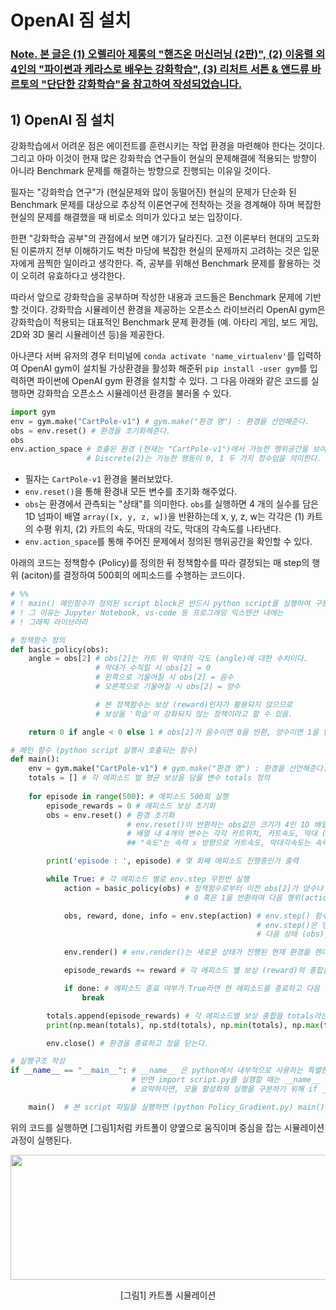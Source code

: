 #  OpenAI 짐 설치

### <U> Note. 본 글은 (1) 오렐리아 제롱의 "핸즈온 머신러닝 (2판)", (2) 이웅렬 외 4인의 "파이썬과 케라스로 배우는 강화학습", (3) 리처트 서튼 & 앤드류 바르토의 "단단한 강화학습"을 참고하여 작성되었습니다. </U>

## 1) OpenAI 짐 설치

강화학습에서 어려운 점은 에이전트를 훈련시키는 작업 환경을 마련해야 한다는 것이다. 그리고 아마 이것이 현재 많은 강화학습 연구들이 현실의 문제해결에 적용되는 방향이 아니라 Benchmark 문제를 해결하는 방향으로 진행되는 이유일 것이다. 

필자는 "강화학습 연구"가 (현실문제와 많이 동떨어진) 현실의 문제가 단순화 된 Benchmark 문제를 대상으로 추상적 이론연구에 전착하는 것을 경계해야 하며 복잡한 현실의 문제를 해결했을 때 비로소 의미가 있다고 보는 입장이다. 

한편 "강화학습 공부"의 관점에서 보면 얘기가 달라진다. 고전 이론부터 현대의 고도화 된 이론까지 전부 이해하기도 벅찬 마당에 복잡한 현실의 문제까지 고려하는 것은 입문자에게 끔찍한 일이라고 생각한다. 즉, 공부를 위해선 Benchmark 문제를 활용하는 것이 오히려 유효하다고 생각한다. 

따라서 앞으로 강화학습을 공부하며 작성한 내용과 코드들은 Benchmark 문제에 기반할 것이다.  강화학습 시뮬레이션 환경을 제공하는 오픈소스 라이브러리 OpenAI gym은 강화학습이 적용되는 대표적인 Benchmark 문제 환경들 (예. 아타리 게임, 보드 게임, 2D와 3D 물리 시뮬레이션 등)을 제공한다. 

아나콘다 서버 유저의 경우 터미널에 `conda activate 'name_virtualenv'`를 입력하여 OpenAI gym이 설치될 가상환경을 활성화 해준뒤 `pip install -user gym`를 입력하면 파이썬에 OpenAI gym 환경을 설치할 수 있다. 그 다음 아래와 같은 코드를 실행하면 강화학습 오픈소스 시뮬레이션 환경을 불러올 수 있다. 
```python
import gym
env = gym.make("CartPole-v1") # gym.make("환경 명") : 환경을 선언해준다. 
obs = env.reset() # 환경을 초기화해준다.
obs
env.action_space # 호출된 환경 (현재는 "CartPole-v1")에서 가능한 행위공간을 보여준다.
                 # Discrete(2)는 가능한 행동이 0, 1 두 가지 정수임을 의미한다.
```
- 필자는 `CartPole-v1` 환경을 불러보았다. 
- `env.reset()`을 통해 환경내 모든 변수를 초기화 해주었다.
- `obs`는 환경에서 관측되는 "상태"를 의미한다. `obs`를 실행하면 4 개의 실수를 담은 1D 넘파이 배열 `array([x, y, z, w])`을 반환하는데 x, y, z, w는 각각은 (1) 카트의 수평 위치, (2) 카트의 속도, 막대의 각도, 막대의 각속도를 나타낸다. 
- `env.action_space`를 통해 주어진 문제에서 정의된 행위공간을 확인할 수 있다.


아래의 코드는 정책함수 (Policy)를 정의한 뒤 정책함수를 따라 결정되는 매 step의 행위 (aciton)를 결정하여 500회의 에피소드를 수행하는 코드이다.

```python
# %%
# ! main() 메인함수가 정의된 script block은 반드시 python script를 실행하여 구동하여야 한다.
# ! 그 이유는 Jupyter Notebook, vs-code 등 프로그래밍 익스텐션 내에는 
# ! 그래픽 라이브러리 

# 정책함수 정의
def basic_policy(obs):
    angle = obs[2] # obs[2]는 카트 위 막대의 각도 (angle)에 대한 수치이다. 
                   # 막대가 수직일 시 obs[2] = 0
                   # 왼쪽으로 기울어질 시 obs[2] = 음수
                   # 오른쪽으로 기울어질 시 obs[2] = 양수

                   # 본 정책함수는 보상 (reward)인자가 활용되지 않으므로 
                   # 보상을 '학습'이 강화되지 않는 정책이라고 할 수 있음.

    return 0 if angle < 0 else 1 # obs[2]가 음수이면 0을 반환, 양수이면 1을 반환한다.

# 메인 함수 (python script 실행시 호출되는 함수)
def main():
    env = gym.make("CartPole-v1") # gym.make("환경 명") : 환경을 선언해준다. 
    totals = [] # 각 에피소드 벌 평균 보상을 담을 변수 totals 정의
       
    for episode in range(500): # 에피소드 500회 실행
        episode_rewards = 0 # 에피소드 보상 초기화
        obs = env.reset() # 환경 초기화
                          # env.reset()이 반환하는 obs값은 크기가 4인 1D 배열이다.
                          # 배열 내 4개의 변수는 각각 카트위치, 카트속도, 막대 (폴)각도, 막대 (폴)각속도를 의미한다.
                          ## "속도"는 속력 x 방향으로 카트속도, 막대각속도는 속력과 방향 정보를 모두 내포한다.

        print('episode : ', episode) # 몇 회째 에피소드 진행중인가 출력

        while True: # 각 에피소드 별로 env.step 무한번 실행
            action = basic_policy(obs) # 정책함수로부터 이전 obs[2]가 양수냐 음수냐에 따라 
                                       # 0 혹은 1을 반환하여 다음 행위(action)를 정의

            obs, reward, done, info = env.step(action) # env.step() 함수는 action을 인자로 받는다.
                                                       # env.step()은 인자로 받은 action을 수행했을 때 
                                                       # 다음 상태 (obs), 보상 (reward), 에피소드 엔딩여부 (done) 등을 반환한다.

            env.render() # env.render()는 새로운 상태가 진행된 현재 환경을 렌더링한다.

            episode_rewards += reward # 각 에피소드 별 보상 (reward)의 총합을 계산한다.

            if done: # 에피소드 종료 여부가 True라면 현 에피소드를 종료하고 다음 에피소드로 넘어간다.
                break

        totals.append(episode_rewards) # 각 에피소드별 보상 총합을 totals라는 리스트에 담는다.
        print(np.mean(totals), np.std(totals), np.min(totals), np.max(totals)) # 모든 에피소드의 보상 총합의 누적 평균을 계산한다.

        env.close() # 환경을 종료하고 창을 닫는다.

# 실행구조 작성
if __name__ == "__main__": # __name__ 은 python에서 내부적으로 사용하는 특별한 변수이다. python script.py 파일을 실행할 때 __name__ 변수에 " __main__" 값이 자동으로 할당된다.
                           # 반면 import script.py를 실행할 때는 __name__ 변수에 "script"가 할당된다. 즉 script.py을 실행하지 않고 안에 작성된 모듈들만 활성화 (import) 할 수 있다.
                           # 요약하자면, 모듈 활성화와 실행을 구분하기 위해 if __name__ = "__main__" 구문을 마지막에 추가한다고 생각하면 된다.

    main()  # 본 script 파일을 실행하면 (python Policy_Gradient.py) main() 함수를 호출하여라.
```

위의 코드를 실행하면 [그림1]처럼 카트폴이 양옆으로 움직이며 중심을 잡는 시뮬레이션 과정이 실행된다.

<p align = "center"><img src = "https://user-images.githubusercontent.com/61273017/83596259-2bb6ba00-a59f-11ea-821c-c439f2d458aa.png" width = "600" height = "200"></p>
<p align = "center">[그림1] 카트폴 시뮬레이션 </p>

